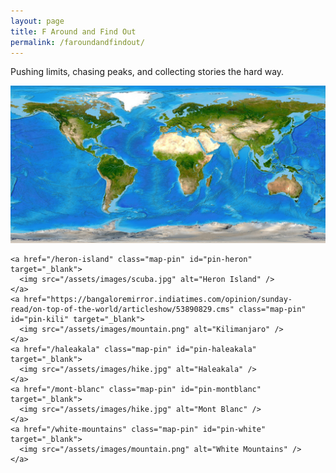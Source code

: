 ```yaml
---
layout: page
title: F Around and Find Out
permalink: /faroundandfindout/
---
```


Pushing limits, chasing peaks, and collecting stories the hard way.

<style>
  .map-pin {
    position: absolute;
    width: 32px;
    height: 32px;
    transform: translate(-50%, -100%);
    z-index: 10;
    display: block !important; /* Force visible for debugging */
  }

  .map-pin img {
    width: 100%;
    height: auto;
    /* This will be scaled down to counteract the parent's scale */
  }
</style>

<div id="scroll-map-wrapper" style="height: 1000vh;">
  <div id="scroll-map" style="position: relative; height: 100vh; overflow: hidden;">
    <img id="map-img" src="/assets/images/world-map.jpg"
     style="width: 2560px; height: auto; position: sticky; top: 0; transform-origin: top left;" />

    <a href="/heron-island" class="map-pin" id="pin-heron" target="_blank">
      <img src="/assets/images/scuba.jpg" alt="Heron Island" />
    </a>
    <a href="https://bangaloremirror.indiatimes.com/opinion/sunday-read/on-top-of-the-world/articleshow/53890829.cms" class="map-pin" id="pin-kili" target="_blank">
      <img src="/assets/images/mountain.png" alt="Kilimanjaro" />
    </a>
    <a href="/haleakala" class="map-pin" id="pin-haleakala" target="_blank">
      <img src="/assets/images/hike.jpg" alt="Haleakala" />
    </a>
    <a href="/mont-blanc" class="map-pin" id="pin-montblanc" target="_blank">
      <img src="/assets/images/hike.jpg" alt="Mont Blanc" />
    </a>
    <a href="/white-mountains" class="map-pin" id="pin-white" target="_blank">
      <img src="/assets/images/mountain.png" alt="White Mountains" />
    </a>
  </div>
</div>

<div style="text-align: center; margin-top: 40px; padding: 20px; background: rgba(100,100,100,0.2);">
  <a href="/faroundandfindout/" style="display: inline-block; padding: 15px 30px; text-decoration: none; border-radius: 5px; font-weight: bold; font-size: 16px; border: 2px solid currentColor;">Back to Top</a>
</div>

<script src="https://cdnjs.cloudflare.com/ajax/libs/gsap/3.11.5/gsap.min.js"></script>
<script src="https://cdnjs.cloudflare.com/ajax/libs/gsap/3.11.5/ScrollTrigger.min.js"></script>

<script>
gsap.registerPlugin(ScrollTrigger);

const map = document.getElementById("map-img");
const pins = {
  heron: document.getElementById("pin-heron"),
  kili: document.getElementById("pin-kili"),
  haleakala: document.getElementById("pin-haleakala"),
  montblanc: document.getElementById("pin-montblanc"),
  white: document.getElementById("pin-white")
};
const naturalWidth = 2560;

function getScaleFactor() {
  return map.clientWidth / naturalWidth;
}

function setPinPositions() {
  const s = getScaleFactor();
  pins.heron.style.left = `${2374 * s}px`;
  pins.heron.style.top = `${813 * s}px`;
  pins.kili.style.left = `${1544 * s}px`;
  pins.kili.style.top = `${661 * s}px`;
  pins.haleakala.style.left = `${170 * s}px`;
  pins.haleakala.style.top = `${482 * s}px`;
  pins.montblanc.style.left = `${1343 * s}px`;
  pins.montblanc.style.top = `${313 * s}px`;
  pins.white.style.left = `${772 * s}px`;
  pins.white.style.top = `${329 * s}px`;
}

function buildTimeline() {
  ScrollTrigger.getAll().forEach(t => t.kill());
  const scale = getScaleFactor();
  const mapContainer = document.getElementById("scroll-map");
  const containerWidth = mapContainer.clientWidth;
  const containerHeight = mapContainer.clientHeight;
  
  // Calculate viewport center
  const viewportCenterX = containerWidth / 2;
  const viewportCenterY = containerHeight / 2;
  
  const zooms = [
    { pin: pins.heron, x: 2374 * scale, y: 813 * scale, zoomScale: 6.5 },
    { pin: pins.kili, x: 1544 * scale, y: 661 * scale, zoomScale: 6.5 },
    { pin: pins.haleakala, x: 170 * scale, y: 482 * scale, zoomScale: 7 },
    { pin: pins.montblanc, x: 1343 * scale, y: 313 * scale, zoomScale: 6.5 },
    { pin: pins.white, x: 772 * scale, y: 329 * scale, zoomScale: 6.5 }
  ];

  const tl = gsap.timeline({
    scrollTrigger: {
      trigger: "#scroll-map-wrapper",
      start: "top top",
      end: "bottom top",
      scrub: true,
      pin: "#scroll-map",
      anticipatePin: 1
    }
  });

  // Initially hide all pins
  gsap.set(Object.values(pins), { display: 'none' });

  zooms.forEach((z, i) => {
    const base = i * 2;
    
    // Calculate translation to center the target point in viewport
    const translateX = viewportCenterX - (z.x * z.zoomScale);
    const translateY = viewportCenterY - (z.y * z.zoomScale);

    // Zoom in on the map and pin
    tl.to([map, z.pin], { 
      scale: z.zoomScale, 
      x: translateX, 
      y: translateY, 
      duration: 1 
    }, base);
    
    // Counter-scale the pin's image to keep its size constant
    tl.to(z.pin.querySelector('img'), {
      scale: 1 / z.zoomScale,
      duration: 1
    }, base);
    
    // Position pin at viewport center when zoom reaches 5x
    tl.set(z.pin, { 
      left: `${viewportCenterX}px`,
      top: `${viewportCenterY}px`,
      display: "block" 
    }, base + (5 / z.zoomScale));
    
    // Hide pin when zoom drops below 5x during zoom out
    tl.set(z.pin, { display: "none" }, base + 1 + (1 - 5 / z.zoomScale));

    // Zoom out the map and pin
    tl.to([map, z.pin], { 
      scale: 1, 
      x: 0, 
      y: 0, 
      duration: 1 
    }, base + 1);

    // Reset the pin's image scale
    tl.to(z.pin.querySelector('img'), {
      scale: 1,
      duration: 1
    }, base + 1);
    
    // Reset pin position after zoom out
    tl.call(() => setPinPositions(), [], base + 2);
  });
}

// Use ResizeObserver to rebuild after the map image resizes or loads
const observer = new ResizeObserver(() => {
  setPinPositions();
  buildTimeline();
});
observer.observe(map);

// In-case image was already loaded before JS runs
if (map.complete) {
  setPinPositions();
  buildTimeline();
}
</script>